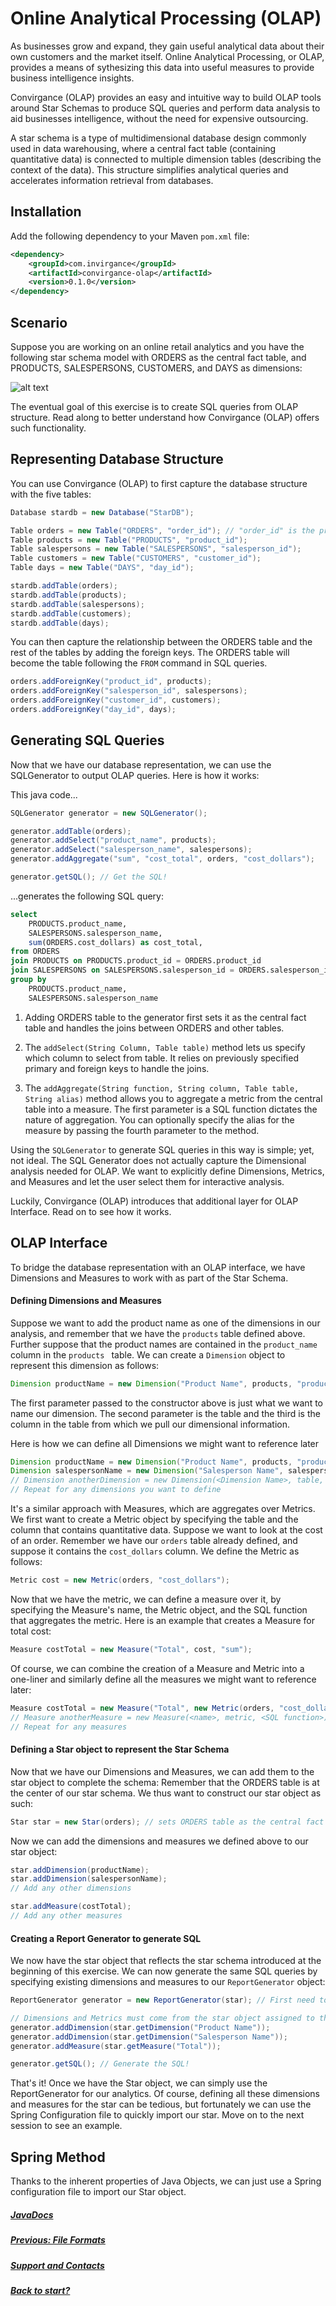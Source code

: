 <style>body {text-align: left}</style>

# Online Analytical Processing (OLAP)

As businesses grow and expand, they gain useful analytical data about 
their own customers and the market itself. Online Analytical Processing, or OLAP, 
provides a means of sythesizing this data into useful measures to provide business intelligence insights.

Convirgance (OLAP) provides an easy and intuitive
way to build OLAP tools around Star Schemas to produce SQL queries and perform 
data analysis to aid businesses intelligence, without the need for expensive
outsourcing.

A star schema is a type of multidimensional database design commonly used in data warehousing, 
where a central fact table (containing quantitative data) is connected to multiple
dimension tables (describing the context of the data). This structure simplifies analytical queries and accelerates 
information retrieval from databases.

## Installation

Add the following dependency to your Maven `pom.xml` file:

```xml
<dependency>
    <groupId>com.invirgance</groupId>
    <artifactId>convirgance-olap</artifactId>
    <version>0.1.0</version>
</dependency>
```

## Scenario 
Suppose you are working on an online retail analytics and you have the following
star schema model with ORDERS as the central fact table, and PRODUCTS, 
SALESPERSONS, CUSTOMERS, and DAYS as dimensions:

 ![alt text](images/starschema.svg)


The eventual goal of this exercise is to create SQL queries from OLAP structure.
Read along to better understand how Convirgance (OLAP) offers such functionality.




## Representing Database Structure


<!--
| Class          | Function                                                                                          |
| -------------- | ------------------------------------------------------------------------------------------------- |
| `Database`     | Database structure representation; contains table objects.                   |
| `Table`        | For Table object representation. Contains a primary key and list of foreign keys, which are columns shared between a source and target table.      |
| `ForeignKey`   | Captures the connection between a source table, a column on the source table, and a target table. |
| `SQLGenerator` | Support for creating and outputting SQL queries for working with OLAP.                   |

-->

You can use Convirgance (OLAP) to first capture the database structure with the five tables:

```java
Database stardb = new Database("StarDB");

Table orders = new Table("ORDERS", "order_id"); // "order_id" is the primary key for ORDERS table
Table products = new Table("PRODUCTS", "product_id");
Table salespersons = new Table("SALESPERSONS", "salesperson_id");
Table customers = new Table("CUSTOMERS", "customer_id");
Table days = new Table("DAYS", "day_id");

stardb.addTable(orders);
stardb.addTable(products);
stardb.addTable(salespersons);
stardb.addTable(customers);
stardb.addTable(days);
```

You can then capture the relationship between the ORDERS table and the rest of 
the tables by adding the foreign keys. The ORDERS table will
become the table following the `FROM` command in SQL queries.

``` java
orders.addForeignKey("product_id", products); 
orders.addForeignKey("salesperson_id", salespersons);
orders.addForeignKey("customer_id", customers);
orders.addForeignKey("day_id", days);
```

## Generating SQL Queries


Now that we have our database representation, we can use the SQLGenerator to 
output OLAP queries. Here is how it works:

<!-- 
table just represents that a table exists. 
an object in star schema. 
on top of that we put dimensions/metrics

todo: 
1. just say we create a structure for the star schema
2. once we have the structure, we can specify the dimensions and metrics
3. create a super simple star schema
    star diagram (e.g. 4 dimensions, 1 central table)

Explain with the example the schema, dimensions, facts (metrics)
Fact table at the centre is the table containing all the facts/metrics.
Only have a few records (4-10).
-->


This java code...

```java
SQLGenerator generator = new SQLGenerator();

generator.addTable(orders);
generator.addSelect("product_name", products);
generator.addSelect("salesperson_name", salespersons);
generator.addAggregate("sum", "cost_total", orders, "cost_dollars");

generator.getSQL(); // Get the SQL!
```
...generates the following SQL query:

```SQL
select
    PRODUCTS.product_name,
    SALESPERSONS.salesperson_name,
    sum(ORDERS.cost_dollars) as cost_total,
from ORDERS
join PRODUCTS on PRODUCTS.product_id = ORDERS.product_id
join SALESPERSONS on SALESPERSONS.salesperson_id = ORDERS.salesperson_id
group by
    PRODUCTS.product_name,
    SALESPERSONS.salesperson_name
```

1. Adding ORDERS table to the generator first sets it as the central fact table
and handles the joins between ORDERS and other tables.

2. The `addSelect(String Column, Table table)` method lets us specify which column to
select from table. It relies on previously specified primary and foreign keys to
handle the joins. 

3. The `addAggregate(String function, String column, Table table, String alias)` method
allows you to aggregate a metric from the central table into a measure. The first
parameter is a SQL function dictates the nature of 
aggregation. You can optionally specify the alias for the measure by passing
the fourth parameter to the method.


Using the `SQLGenerator` to generate SQL queries in this way is simple; yet, not ideal. 
The SQL Generator does not actually
capture the Dimensional analysis needed for OLAP. We want to explicitly define Dimensions,
Metrics, and Measures and let the user select them for interactive analysis. 

Luckily, Convirgance (OLAP) introduces that additional layer for OLAP Interface. Read on to see how it works.
<!--
1.  The `addSelect(String column, Table table)` lets us define a select from a table
2.  We capture this select in a `Column` inner class that represents the column and table
3.  We add the table to a list of tables we need to create joins between
4.  The addTable(Table table) method is public because OLAP queries are centered around a Fact table. The Fact table must be added first as the “From” table so that all joins fan out from it. Even if we never select any data from the Fact table itself.
5.  The getSQL() method loops through the select list to generate the columns to select and generates the first table in the list as the “from” table. It then calls generateJoins(from) and generateGroupBy().
<!-- TODO nit: 4 and 5 are a little on the long side 
6.  generateJoins(from) matches the ForeignKeys in the “from” table to tables in our list of selects and generates a join for each one
7.  generateGroupBy() loops through the selected columns again and generates a group by list of all columns that are not aggregates. i.e. They are dimension columns.

    - Wait… what are aggregates?

8.  Aggregates are the “fact” or “metric” columns that we want to roll up using a function like “sum()” or “avg()”
<!-- TODO nit 4, 5, 6, 8: use backticks when referring to the From table also with functions/objects table
9.  We can call `addAggregate(String function, String column, Table table)` to add the aggregate to our select list
10. We use an inner class called Aggregate to capture this select. Aggregate uses the inheritance pattern in OOP to “be” a Column while additionally capturing the function and overriding the getSQL() method.

    - Because our Aggregate “is” a Column, we don’t need to change any of our select logic or manage it separately.

    <!-- TODO nit: use single quotes when referring to something abstract ex nuclear fission reactors 'existed' 2 billion years ago but only because of the earths enviroment and very specific conditions. -->




## OLAP Interface

To bridge the database representation with an OLAP interface, we have Dimensions 
and Measures to work with as part of the Star Schema.

#### Defining Dimensions and Measures
Suppose we want to add the product name as one of the dimensions in our analysis,
and remember that we have the `products` table defined above. Further suppose
that the product names are contained in the `product_name`
column in the `products ` table. We can create a `Dimension` object to represent this dimension as follows:
```java
Dimension productName = new Dimension("Product Name", products, "product_name");
```
The first parameter passed to the constructor above is just what we want to name our
dimension. The second parameter is the table and the third is the column in the 
table from which we pull our dimensional information. 


Here is how we can define all Dimensions we might want to reference later
```java
Dimension productName = new Dimension("Product Name", products, "product_name"); 
Dimension salespersonName = new Dimension("Salesperson Name", salespersons, "salesperson_name");
// Dimension anotherDimension = new Dimension(<Dimension Name>, table, <column_name>);
// Repeat for any dimensions you want to define
```

It's a similar approach with Measures, which are aggregates over Metrics. We first
want to create a Metric object by specifying the table and the column that contains 
quantitative data. Suppose we want to look at the cost of an order. Remember we have
our `orders` table already defined, and suppose it contains the `cost_dollars` column.
We define the Metric as follows:
```java
Metric cost = new Metric(orders, "cost_dollars");
```
Now that we have the metric, we can define a measure over it, by specifying the 
Measure's name, the Metric object, and the SQL function that aggregates the metric.
Here is an example that creates a Measure for total cost:
```java
Measure costTotal = new Measure("Total", cost, "sum");
```
Of course, we can combine the creation of a Measure and Metric into a one-liner and 
similarly define all 
the measures we might want to reference later:
```java
Measure costTotal = new Measure("Total", new Metric(orders, "cost_dollars"), "sum");
// Measure anotherMeasure = new Measure(<name>, metric, <SQL function>);
// Repeat for any measures 
```

#### Defining a Star object to represent the Star Schema
Now that we have our Dimensions and Measures, we can add them to the star object to complete the schema:
Remember that the ORDERS table is at the center of our star schema. We thus want to construct
our star object as such:
```java
Star star = new Star(orders); // sets ORDERS table as the central fact table
```
Now we can add the dimensions and measures we defined above to our star object:
```java
star.addDimension(productName);
star.addDimension(salespersonName);
// Add any other dimensions

star.addMeasure(costTotal);
// Add any other measures
```

#### Creating a Report Generator to generate SQL
We now have the star object that reflects the star schema introduced at the beginning 
of this exercise. We can now generate the same SQL queries by specifying existing 
dimensions and measures to our `ReportGenerator` object:

```java
ReportGenerator generator = new ReportGenerator(star); // First need to assign the generator to the star schema.

// Dimensions and Metrics must come from the star object assigned to the generator.
generator.addDimension(star.getDimension("Product Name"));
generator.addDimension(star.getDimension("Salesperson Name"));
generator.addMeasure(star.getMeasure("Total"));

generator.getSQL(); // Generate the SQL!
```
That's it! Once we have the Star object, we can simply use the ReportGenerator
for our analytics. Of course, defining all these dimensions and measures for the star
can be tedious, but fortunately we can use the Spring Configuration file to quickly 
import our star. Move on to the next session to see an example.
<!--


| Class             | Function                                                                     |
| ----------------- | ---------------------------------------------------------------------------- |
| `Dimension`       | Provides support for qualitative/contextual descriptions of data.            |
| `Measure`         | Provides support for aggregated quantitative values of data.                 |
| `Metric`          | Provides support for quantitative values of data.                            |
| `ReportGenerator` | Provides support for the SQL query generation from constructed star schemas. |
| `Star`            | Provides support for the central star schema.                                |

1. The `Star` plays the role of a central container, and it tracks the fact table at the center.
   Around the fact table are Dimensions. Inside the fact table are Metrics.
   Metrics will be aggregated in queries, so these are represented by Measures.

2. `Dimension` and `Metric` are simple, they simply contain a column
   name and a Table reference.

3. `Measure` also contains a column name, but no table. Instead, it wraps the
   associated with it Metric along with a function. The function is just the name of the
   SQL function we want to apple, such as "avg" or "sum".

4. Finally, the `ReportGenerator` allows to create queries within OLAP context.
   As an OLAP user, you no longer need to think about the underlying query structure. Instead,
   you simply specify Dimensions and Measures, and the OLAP layer takes care of the rest by pushing
   the the parameters down to the SQLGenerator.

  <!-- TODO nit: order list as items appear in the table or reoder the table -->

<!--
Here too, you can add the Star schema to the Spring configuration file just like we did with the Database above.
You can then lookup the Star from the configuration file and query immediately:

Here's how we can generate the same SQL Query as above by using the Star configured in Spring:

<!-- fill in the story with code actually constructing a star.
There is a test case that constructs a star that you can use. -->



<!--As a next step, you can use [Convirgance-WEB](https://github.com/InvirganceOpenSource/convirgance-web) to create web services around this OLAP
structure. -->



## Spring Method
Thanks to the inherent properties of Java Objects, we can just use a Spring configuration file to import our Star object.

<!-- TODO maybe add an example for this 

use the example above, create the spring config file based off that.

-->


##### [JavaDocs](https://docs.invirgance.com/javadocs/convirgance-olap/latest/index.html)

##### [Previous: File Formats](./file-formats)

##### [Support and Contacts](./contact)

##### [Back to start?](./?id=convirgance)

<!-- TODO links to docs just copy-paste the format from another readme -->
